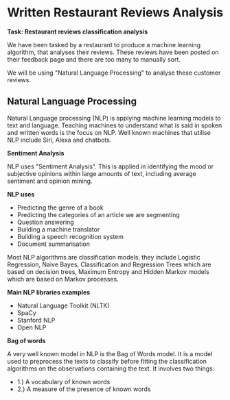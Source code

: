 # Written Restaurant Reviews Analysis

**Task: Restaurant reviews classification analysis**

We have been tasked by a restaurant to produce a machine learning algorithm, that analyses their reviews. These reviews have been posted on their feedback page and there are too many to manually sort.

We will be using "Natural Language Processing" to analyse these customer reviews.

## Natural Language Processing

Natural Language processing (NLP) is applying machine learning models to text and language. Teaching machines to understand what is said in spoken and written words is the focus on NLP. Well known machines that utilise NLP include Siri, Alexa and chatbots.

**Sentiment Analysis**

NLP uses "Sentiment Analysis". This is applied in identifying the mood or subjective opinions within large amounts of text, including average sentiment and opinion mining.

**NLP uses**

- Predicting the genre of a book
- Predicting the categories of an article we are segmenting
- Question answering
- Building a machine translator
- Building a speech recognition system
- Document summarisation

Most NLP algorithms are classification models, they include Logistic Regression, Naive Bayes, Classification and Regression Trees which are based on decision trees, Maximum Entropy and Hidden Markov models which are based on Markov processes.

**Main NLP libraries examples**

- Natural Language Toolkit (NLTK)
- SpaCy
- Stanford NLP
- Open NLP

**Bag of words**

A very well known model in NLP is the Bag of Words model. It is a model used to preprocess the texts to classify before fitting the classification algorithms on the observations containing the text. It involves two things:
- 1.) A vocabulary of known words
- 2.) A measure of the presence of known words
